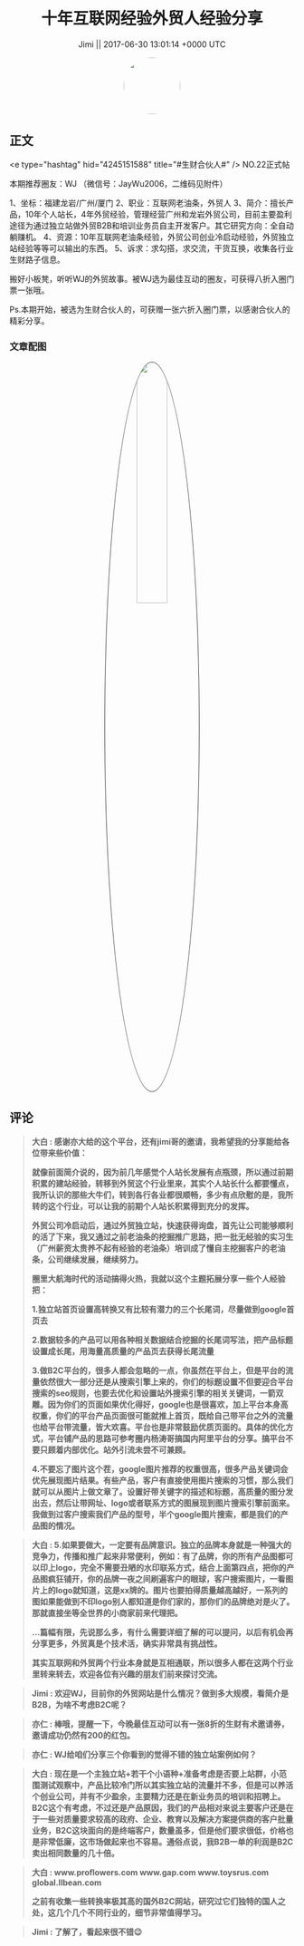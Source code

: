 <h1 align="center">十年互联网经验外贸人经验分享</h1>




<p align="center">
    <a>Jimi || 2017-06-30 13:01:14 &#43;0000 UTC</a>
</p>

<div align="center">
    <img src="https://images.zsxq.com/FiWv5yIogjugrkjGNdMOpLbJJQQg?e=1590940799&amp;token=kIxbL07-8jAj8w1n4s9zv64FuZZNEATmlU_Vm6zD:3hf7dVV6u5P9ulK0iGgaBqJE7yo=" width="100" height="100" style="border:1px solid;border-radius:50%; color:#ffffff"/>
</div>




## 正文

<div>
&lt;e type=&#34;hashtag&#34; hid=&#34;4245151588&#34; title=&#34;#生财合伙人#&#34; /&gt;  NO.22正式帖

本期推荐圈友：WJ
（微信号：JayWu2006，二维码见附件）

1、坐标：福建龙岩/广州/厦门
2、职业：互联网老油条，外贸人
3、简介：擅长产品，10年个人站长，4年外贸经验，管理经营广州和龙岩外贸公司，目前主要盈利途径为通过独立站做外贸B2B和培训业务员自主开发客户。其它研究方向：全自动躺赚机。
4、资源：10年互联网老油条经验，外贸公司创业冷启动经验，外贸独立站经验等等可以输出的东西。
5、诉求：求勾搭，求交流，干货互换，收集各行业生财路子信息。

搬好小板凳，听听WJ的外贸故事。被WJ选为最佳互动的圈友，可获得八折入圈门票一张哦。

Ps.本期开始，被选为生财合伙人的，可获赠一张六折入圈门票，以感谢合伙人的精彩分享。
</div>

### 文章配图

<div class="image" align="center">

<img src="https://images.zsxq.com/FqEtRa4paHq9edq5BdlT2EuEqtrg?e=1590940799&amp;token=kIxbL07-8jAj8w1n4s9zv64FuZZNEATmlU_Vm6zD:sxU7wTfTypep1GAj3_-yRC6JlEs=" width="33%" height="33%" style="border:1px solid;border-radius:50%; color:#3c3f41"/>

</div>


## 评论

<div align="left">
<div>

<blockquote >
<span> <strong>大白 : 感谢亦大给的这个平台，还有jimi哥的邀请，我希望我的分享能给各位带来些价值：

就像前面简介说的，因为前几年感觉个人站长发展有点瓶颈，所以通过前期积累的建站经验，转移到外贸这个行业里来，其实个人站长什么都要懂点，我所认识的那些大牛们，转到各行各业都很顺畅，多少有点欣慰的是，我所转的这个行业，可以让我的前期个人站长积累得到充分的发挥。

外贸公司冷启动后，通过外贸独立站，快速获得询盘，首先让公司能够顺利的活了下来，我又通过之前老油条的挖掘推广思路，把一批无经验的实习生（广州薪资太贵养不起有经验的老油条）培训成了懂自主挖掘客户的老油条，公司继续发展，继续努力。

圈里大航海时代的活动搞得火热，我就以这个主题拓展分享一些个人经验把：

1.独立站首页设置高转换又有比较有潜力的三个长尾词，尽量做到google首页去

2.数据较多的产品可以用各种相关数据结合挖掘的长尾词写法，把产品标题设置成长尾，用海量高质量的产品页去获得长尾流量

3.做B2C平台的，很多人都会忽略的一点，你虽然在平台上，但是平台的流量依然很大一部分还是从搜索引擎上来的，你们的标题设置不但要迎合平台搜索的seo规则，也要去优化和设置站外搜索引擎的相关关键词，一箭双雕。因为你们的页面如果优化得好，google也是很喜欢，加上平台本身高权重，你们的平台产品页面很可能就推上首页，既给自己带平台之外的流量也给平台带流量，皆大欢喜。平台也是非常鼓励优质页面的。具体的优化方式，平台铺产品的思路可参考圈内杨涛哥搞国内阿里平台的分享。搞平台不要只顾着内部优化。站外引流未尝不可兼顾。

4.不要忘了图片这个茬，google图片推荐的权重很高，很多产品关键词会优先展现图片结果。有些产品，客户有直接使用图片搜索的习惯，那么我们就可以从图片上做文章了。设置好带关键字的描述和标题，高质量的图分发出去，然后让带网址、logo或者联系方式的图展现到图片搜索引擎前面来。我做到过客户搜索我们产品的型号，半个google图片搜索，都是我们的产品图的情况。 </strong></span>
</blockquote>

<blockquote >
<span> <strong>大白 : 5.如果要做大，一定要有品牌意识。独立的品牌本身就是一种强大的竞争力，传播和推广起来非常便利，例如：有了品牌，你的所有产品图都可以印上logo，完全不需要丑陋的水印联系方式，结合上面第四点，把你的产品图疯狂铺开，你的品牌一夜之间刷遍客户的眼球，客户搜索图片，一看图片上的logo就知道，这是xx牌的。图片也要拍得质量越高越好，一系列的图如果能做到不印logo别人都知道是你们家的，那你们的品牌绝对是火了。那就直接坐等全世界的小商家前来代理把。

...篇幅有限，先说那么多，有什么需要详细了解的可以提问，以后有机会再分享更多，外贸真是个技术活，确实非常具有挑战性。

其实互联网和外贸两个行业本身就是互相通联，所以很多人都在这两个行业里转来转去，欢迎各位有兴趣的朋友们前来探讨交流。 </strong></span>
</blockquote>

<blockquote >
<span> <strong>Jimi : 欢迎WJ，目前你的外贸网站是什么情况？做到多大规模，看简介是B2B，为啥不考虑B2C呢？ </strong></span>
</blockquote>

<blockquote >
<span> <strong>亦仁 : 棒哦，提醒一下，今晚最佳互动可以有一张8折的生财有术邀请券，邀请成功仍然有200的红包。 </strong></span>
</blockquote>

<blockquote >
<span> <strong>亦仁 : WJ给咱们分享三个你看到的觉得不错的独立站案例如何？ </strong></span>
</blockquote>

<blockquote >
<span> <strong>大白 : 现在是一个主独立站&#43;若干个小语种&#43;准备考虑是否要上站群，小范围测试观察中，产品比较冷门所以其实独立站的流量并不多，但是可以养活个创业公司，并有不少盈余，主要精力还是在新业务员的培训和招聘上。B2C这个有考虑，不过还是产品原因，我们的产品相对来说主要客户还是在于一些对质量要求较高的政府、企业、教育以及解决方案提供商的客户批量业务，B2C这块面向的是终端客户，数量虽多，但是他们要求很低，价格也是非常低廉，这市场做起来也不容易。通俗点说，我B2B一单的利润是B2C卖出相同数量的几十倍。 </strong></span>
</blockquote>

<blockquote >
<span> <strong>大白 : www.proflowers.com  
www.gap.com
www.toysrus.com
global.llbean.com

之前有收集一些转换率极其高的国外B2C网站，研究过它们独特的国人之处，这几个几个不同行业的，细节非常值得学习。 </strong></span>
</blockquote>

<blockquote >
<span> <strong>Jimi : 了解了，看起来很不错😉 </strong></span>
</blockquote>

</div>
</div>